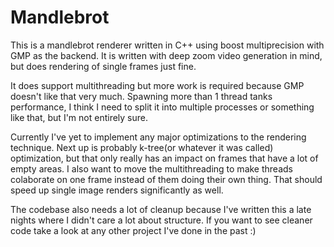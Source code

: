 # Mandlebrot

This is a mandlebrot renderer written in C++ using boost multiprecision with GMP as the backend. It is written with deep 
zoom video generation in mind, but does rendering of single frames just fine.

It does support multithreading but more work is required because GMP doesn't like that very much. Spawning more than 1 thread
tanks performance, I think I need to split it into multiple processes or something like that, but I'm not entirely sure.

Currently I've yet to implement any major optimizations to the rendering technique. Next up is probably k-tree(or whatever 
it was called) optimization, but that only really has an impact on frames that have a lot of empty areas. I also want to move
the multithreading to make threads colaborate on one frame instead of them doing their own thing. That should speed up single
image renders significantly as well.

The codebase also needs a lot of cleanup because I've written this a late nights where I didn't care a lot about structure. If
you want to see cleaner code take a look at any other project I've done in the past :)
